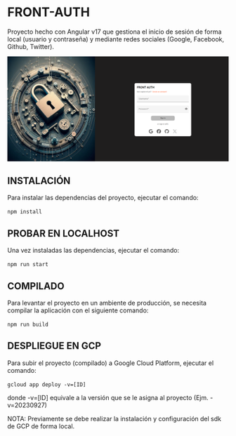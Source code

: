 # FRONT-AUTH

Proyecto hecho con Angular v17 que gestiona el inicio de sesión de forma local (usuario y contraseña) y mediante redes sociales (Google, Facebook, Github, Twitter).

![Alt text](src/assets/images/Front_Auth_Login_Page.png?raw=true "Importar volumenes desde lista")

## INSTALACIÓN

Para instalar las dependencias del proyecto, ejecutar el comando:

`npm install`

## PROBAR EN LOCALHOST

Una vez instaladas las dependencias, ejecutar el comando:

`npm run start`

## COMPILADO

Para levantar el proyecto en un ambiente de producción, se necesita compilar la aplicación con el siguiente comando:

`npm run build`

## DESPLIEGUE EN GCP

Para subir el proyecto (compilado) a Google Cloud Platform, ejecutar el comando:

`gcloud app deploy -v=[ID]`

donde -v=[ID] equivale a la versión que se le asigna al proyecto (Ejm. -v=20230927)

NOTA: Previamente se debe realizar la instalación y configuración del sdk de GCP de forma local.
